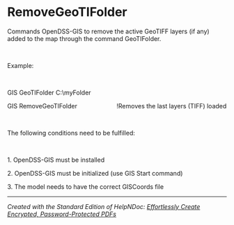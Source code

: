 # RemoveGeoTIFolder

Commands OpenDSS-GIS to remove the active GeoTIFF layers (if any) added to the map through the command GeoTIFolder.

&nbsp;

Example:

&nbsp;

GIS GeoTIFolder C:\\myFolder

GIS RemoveGeoTIFolder &nbsp; &nbsp; &nbsp; &nbsp; &nbsp; &nbsp; &nbsp; &nbsp; &nbsp; &nbsp; &nbsp; \!Removes the last layers (TIFF) loaded

&nbsp;

The following conditions need to be fulfilled:

&nbsp;

&#49;. OpenDSS-GIS must be installed

&#50;. OpenDSS-GIS must be initialized (use GIS Start command)

&#51;. The model needs to have the correct GISCoords file

***
_Created with the Standard Edition of HelpNDoc: [Effortlessly Create Encrypted, Password-Protected PDFs](<https://www.helpndoc.com/step-by-step-guides/how-to-generate-an-encrypted-password-protected-pdf-document/>)_
